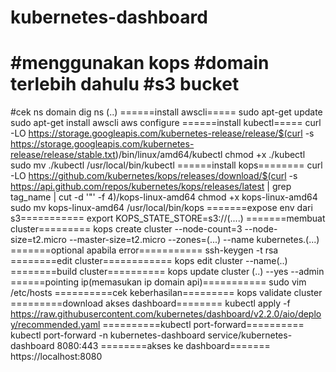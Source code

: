 # kubernetes-dashboard
#menggunakan kops
#domain terlebih dahulu
#s3 bucket 
==========
#cek ns domain
dig ns (..)
======install awscli=====
sudo apt-get update
sudo apt-get install awscli
aws configure
======install kubectl=====
curl -LO https://storage.googleapis.com/kubernetes-release/release/$(curl -s https://storage.googleapis.com/kubernetes-release/release/stable.txt)/bin/linux/amd64/kubectl
chmod +x ./kubectl
sudo mv ./kubectl /usr/local/bin/kubectl
======install kops========
curl -LO https://github.com/kubernetes/kops/releases/download/$(curl -s https://api.github.com/repos/kubernetes/kops/releases/latest | grep tag_name | cut -d '"' -f 4)/kops-linux-amd64
chmod +x kops-linux-amd64
sudo mv kops-linux-amd64 /usr/local/bin/kops
=======expose env dari s3===========
export KOPS_STATE_STORE=s3://(....)
=======membuat cluster=========
kops create cluster --node-count=3 --node-size=t2.micro --master-size=t2.micro --zones=(...) --name kubernetes.(...)
=======optional apabila error===========
ssh-keygen -t rsa
========edit cluster============
kops edit cluster --name(..)
========build cluster==========
kops update cluster (..) --yes --admin
======pointing ip(memasukan ip domain api)===========
sudo vim /etc/hosts
==========cek keberhasilan=========
kops validate cluster
=========download akses dashboard========
kubectl apply -f https://raw.githubusercontent.com/kubernetes/dashboard/v2.2.0/aio/deploy/recommended.yaml
==========kubectl port-forward==========
kubectl port-forward -n kubernetes-dashboard service/kubernetes-dashboard 8080:443
========akses ke dashboard=======
https://localhost:8080
